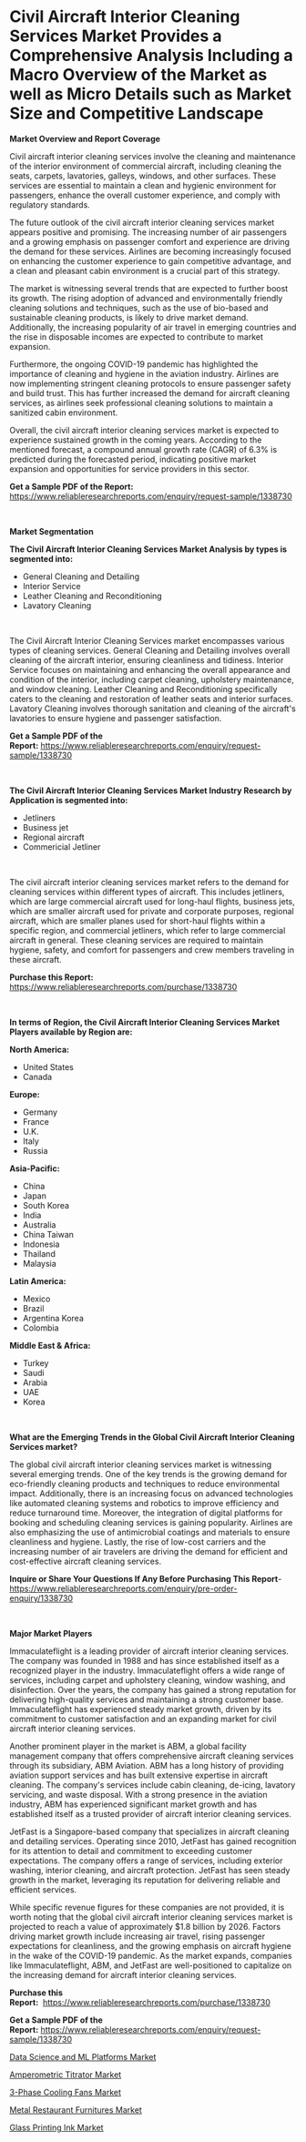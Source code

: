 <p><h1>Civil Aircraft Interior Cleaning Services Market Provides a Comprehensive Analysis Including a Macro Overview of the Market as well as Micro Details such as Market Size and Competitive Landscape</h1></p><p><strong>Market Overview and Report Coverage</strong></p>
<p><p>Civil aircraft interior cleaning services involve the cleaning and maintenance of the interior environment of commercial aircraft, including cleaning the seats, carpets, lavatories, galleys, windows, and other surfaces. These services are essential to maintain a clean and hygienic environment for passengers, enhance the overall customer experience, and comply with regulatory standards.</p><p>The future outlook of the civil aircraft interior cleaning services market appears positive and promising. The increasing number of air passengers and a growing emphasis on passenger comfort and experience are driving the demand for these services. Airlines are becoming increasingly focused on enhancing the customer experience to gain competitive advantage, and a clean and pleasant cabin environment is a crucial part of this strategy.</p><p>The market is witnessing several trends that are expected to further boost its growth. The rising adoption of advanced and environmentally friendly cleaning solutions and techniques, such as the use of bio-based and sustainable cleaning products, is likely to drive market demand. Additionally, the increasing popularity of air travel in emerging countries and the rise in disposable incomes are expected to contribute to market expansion.</p><p>Furthermore, the ongoing COVID-19 pandemic has highlighted the importance of cleaning and hygiene in the aviation industry. Airlines are now implementing stringent cleaning protocols to ensure passenger safety and build trust. This has further increased the demand for aircraft cleaning services, as airlines seek professional cleaning solutions to maintain a sanitized cabin environment.</p><p>Overall, the civil aircraft interior cleaning services market is expected to experience sustained growth in the coming years. According to the mentioned forecast, a compound annual growth rate (CAGR) of 6.3% is predicted during the forecasted period, indicating positive market expansion and opportunities for service providers in this sector.</p></p>
<p><strong>Get a Sample PDF of the Report:</strong> <a href="https://www.reliableresearchreports.com/enquiry/request-sample/1338730">https://www.reliableresearchreports.com/enquiry/request-sample/1338730</a></p>
<p>&nbsp;</p>
<p><strong>Market Segmentation</strong></p>
<p><strong>The Civil Aircraft Interior Cleaning Services Market Analysis by types is segmented into:</strong></p>
<p><ul><li>General Cleaning and Detailing</li><li>Interior Service</li><li>Leather Cleaning and Reconditioning</li><li>Lavatory Cleaning</li></ul></p>
<p>&nbsp;</p>
<p><p>The Civil Aircraft Interior Cleaning Services market encompasses various types of cleaning services. General Cleaning and Detailing involves overall cleaning of the aircraft interior, ensuring cleanliness and tidiness. Interior Service focuses on maintaining and enhancing the overall appearance and condition of the interior, including carpet cleaning, upholstery maintenance, and window cleaning. Leather Cleaning and Reconditioning specifically caters to the cleaning and restoration of leather seats and interior surfaces. Lavatory Cleaning involves thorough sanitation and cleaning of the aircraft's lavatories to ensure hygiene and passenger satisfaction.</p></p>
<p><strong>Get a Sample PDF of the Report:</strong>&nbsp;<a href="https://www.reliableresearchreports.com/enquiry/request-sample/1338730">https://www.reliableresearchreports.com/enquiry/request-sample/1338730</a></p>
<p>&nbsp;</p>
<p><strong>The Civil Aircraft Interior Cleaning Services Market Industry Research by Application is segmented into:</strong></p>
<p><ul><li>Jetliners</li><li>Business jet</li><li>Regional aircraft</li><li>Commericial Jetliner</li></ul></p>
<p>&nbsp;</p>
<p><p>The civil aircraft interior cleaning services market refers to the demand for cleaning services within different types of aircraft. This includes jetliners, which are large commercial aircraft used for long-haul flights, business jets, which are smaller aircraft used for private and corporate purposes, regional aircraft, which are smaller planes used for short-haul flights within a specific region, and commercial jetliners, which refer to large commercial aircraft in general. These cleaning services are required to maintain hygiene, safety, and comfort for passengers and crew members traveling in these aircraft.</p></p>
<p><strong>Purchase this Report:</strong>&nbsp; <a href="https://www.reliableresearchreports.com/purchase/1338730">https://www.reliableresearchreports.com/purchase/1338730</a></p>
<p>&nbsp;</p>
<p><strong>In terms of Region, the Civil Aircraft Interior Cleaning Services Market Players available by Region are:</strong></p>
<p>
    <p> <strong> North America: </strong>
        <ul>
            <li>United States</li>
            <li>Canada</li>
        </ul>
        </p> 
    <p> <strong> Europe: </strong>
        <ul>
            <li>Germany</li>
            <li>France</li>
            <li>U.K.</li>
            <li>Italy</li>
            <li>Russia</li>
        </ul>
        </p> 
    <p> <strong> Asia-Pacific: </strong>
        <ul>
            <li>China</li>
            <li>Japan</li>
            <li>South Korea</li>
            <li>India</li>
            <li>Australia</li>
            <li>China Taiwan</li>
            <li>Indonesia</li>
            <li>Thailand</li>
            <li>Malaysia</li>
        </ul>
        </p> 
    <p> <strong> Latin America: </strong>
        <ul>
            <li>Mexico</li>
            <li>Brazil</li>
            <li>Argentina Korea</li>
            <li>Colombia</li>
        </ul>
        </p> 
    <p> <strong> Middle East & Africa: </strong>
        <ul>
            <li>Turkey</li>
            <li>Saudi</li>
            <li>Arabia</li>
            <li>UAE</li>
            <li>Korea</li>
        </ul>
    </p>
    </p>
<p>&nbsp;</p>
<p><strong>What are the Emerging Trends in the Global Civil Aircraft Interior Cleaning Services market?</strong></p>
<p><p>The global civil aircraft interior cleaning services market is witnessing several emerging trends. One of the key trends is the growing demand for eco-friendly cleaning products and techniques to reduce environmental impact. Additionally, there is an increasing focus on advanced technologies like automated cleaning systems and robotics to improve efficiency and reduce turnaround time. Moreover, the integration of digital platforms for booking and scheduling cleaning services is gaining popularity. Airlines are also emphasizing the use of antimicrobial coatings and materials to ensure cleanliness and hygiene. Lastly, the rise of low-cost carriers and the increasing number of air travelers are driving the demand for efficient and cost-effective aircraft cleaning services.</p></p>
<p><strong>Inquire or Share Your Questions If Any Before Purchasing This Report</strong>- <a href="https://www.reliableresearchreports.com/enquiry/pre-order-enquiry/1338730">https://www.reliableresearchreports.com/enquiry/pre-order-enquiry/1338730</a></p>
<p>&nbsp;</p>
<p><strong>Major Market Players</strong></p>
<p><p>Immaculateflight is a leading provider of aircraft interior cleaning services. The company was founded in 1988 and has since established itself as a recognized player in the industry. Immaculateflight offers a wide range of services, including carpet and upholstery cleaning, window washing, and disinfection. Over the years, the company has gained a strong reputation for delivering high-quality services and maintaining a strong customer base. Immaculateflight has experienced steady market growth, driven by its commitment to customer satisfaction and an expanding market for civil aircraft interior cleaning services.</p><p>Another prominent player in the market is ABM, a global facility management company that offers comprehensive aircraft cleaning services through its subsidiary, ABM Aviation. ABM has a long history of providing aviation support services and has built extensive expertise in aircraft cleaning. The company's services include cabin cleaning, de-icing, lavatory servicing, and waste disposal. With a strong presence in the aviation industry, ABM has experienced significant market growth and has established itself as a trusted provider of aircraft interior cleaning services.</p><p>JetFast is a Singapore-based company that specializes in aircraft cleaning and detailing services. Operating since 2010, JetFast has gained recognition for its attention to detail and commitment to exceeding customer expectations. The company offers a range of services, including exterior washing, interior cleaning, and aircraft protection. JetFast has seen steady growth in the market, leveraging its reputation for delivering reliable and efficient services.</p><p>While specific revenue figures for these companies are not provided, it is worth noting that the global civil aircraft interior cleaning services market is projected to reach a value of approximately $1.8 billion by 2026. Factors driving market growth include increasing air travel, rising passenger expectations for cleanliness, and the growing emphasis on aircraft hygiene in the wake of the COVID-19 pandemic. As the market expands, companies like Immaculateflight, ABM, and JetFast are well-positioned to capitalize on the increasing demand for aircraft interior cleaning services.</p></p>
<p><strong>Purchase this Report:</strong>&nbsp;&nbsp;<a href="https://www.reliableresearchreports.com/purchase/1338730">https://www.reliableresearchreports.com/purchase/1338730</a></p>
<p></p>
<p><strong>Get a Sample PDF of the Report:</strong>&nbsp;<a href="https://www.reliableresearchreports.com/enquiry/request-sample/1338730">https://www.reliableresearchreports.com/enquiry/request-sample/1338730</a></p>
<p><p><a href="https://www.linkedin.com/pulse/data-science-ml-platforms-market-challenges-opportunities-growth-sxlye/">Data Science and ML Platforms Market</a></p><p><a href="https://medium.com/@lauryframi644/amperometric-titrator-market-comprehensive-assessment-by-type-application-and-geography-57b212107fab">Amperometric Titrator Market</a></p><p><a href="https://github.com/Chiragrp26/Market-Research-Report-List-1/blob/main/3-phase-cooling-fans-market.md">3-Phase Cooling Fans Market</a></p><p><a href="https://medium.com/@itzelheller546/analyzing-metal-restaurant-furnitures-market-global-industry-perspective-and-forecast-2023-to-d5936a50c0e3">Metal Restaurant Furnitures Market</a></p><p><a href="https://github.com/AKSHATREPORTPRIME/Market-Research-Report-List-1/blob/main/glass-printing-ink-market.md">Glass Printing Ink Market</a></p></p>